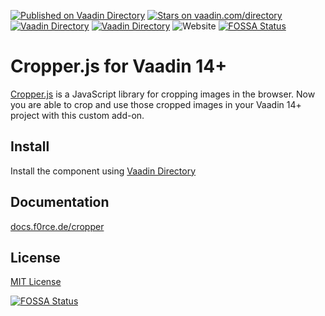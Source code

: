 [![Published on Vaadin  Directory](https://img.shields.io/badge/Vaadin%20Directory-published-00b4f0.svg)](https://vaadin.com/directory/component/cropperjs)
[![Stars on vaadin.com/directory](https://img.shields.io/vaadin-directory/star/cropperjs.svg)](https://vaadin.com/directory/component/cropperjs)
[![Vaadin Directory](https://img.shields.io/vaadin-directory/v/cropperjs)](https://vaadin.com/directory/component/cropperjs)
[![Vaadin Directory](https://img.shields.io/vaadin-directory/release-date/cropperjs)](https://vaadin.com/directory/component/cropperjs)
![Website](https://img.shields.io/website?down_message=offline&label=documentation&up_message=online&url=https%3A%2F%2Fdocs.f0rce.de%2Fcropper)
[![FOSSA Status](https://app.fossa.com/api/projects/git%2Bgithub.com%2FF0rce%2Fcropper.svg?type=shield)](https://app.fossa.com/projects/git%2Bgithub.com%2FF0rce%2Fcropper?ref=badge_shield)

# Cropper.js for Vaadin 14+

[Cropper.js](https://github.com/fengyuanchen/cropperjs) is a JavaScript library for cropping images in the browser. Now you are able to crop and use those cropped images in your Vaadin 14+ project with this custom add-on.


## Install

Install the component using [Vaadin Directory](https://vaadin.com/directory/component/cropperjs)


## Documentation

[docs.f0rce.de/cropper](https://docs.f0rce.de/cropper)


## License

[MIT License](https://github.com/F0rce/cropper/blob/master/LICENSE)

[![FOSSA Status](https://app.fossa.com/api/projects/git%2Bgithub.com%2FF0rce%2Fcropper.svg?type=large)](https://app.fossa.com/projects/git%2Bgithub.com%2FF0rce%2Fcropper?ref=badge_large)